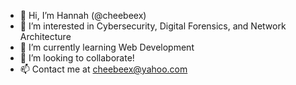 - 👋 Hi, I’m Hannah (@cheebeex)
- 👀 I’m interested in Cybersecurity, Digital Forensics, and Network Architecture 
- 🌱 I’m currently learning Web Development
- 💞️ I’m looking to collaborate!
- 📫 Contact me at cheebeex@yahoo.com

<!---
cheebeex/cheebeex is a ✨ special ✨ repository because its `README.md` (this file) appears on your GitHub profile.
You can click the Preview link to take a look at your changes.
--->
